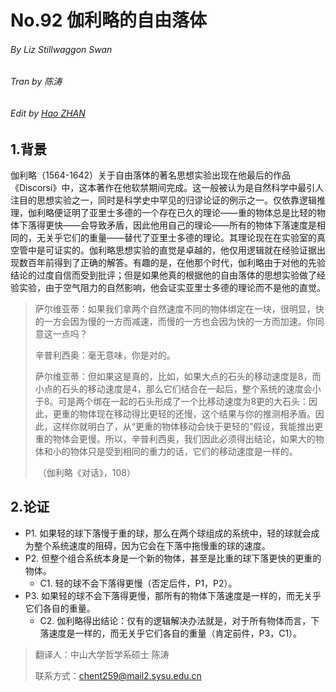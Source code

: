 # No.92 伽利略的自由落体

###### By Liz Stillwaggon Swan

###### Tran by 陈涛

###### Edit by [Hao ZHAN](https://github.com/zhanhao93)



## 1.背景

伽利略（1564-1642）关于自由落体的著名思想实验出现在他最后的作品《Discorsi》中，这本著作在他软禁期间完成。这一般被认为是自然科学中最引人注目的思想实验之一，同时是科学史中罕见的归谬论证的例示之一。仅依靠逻辑推理，伽利略便证明了亚里士多德的一个存在已久的理论——重的物体总是比轻的物体下落得更快——会导致矛盾，因此他用自己的理论——所有的物体下落速度是相同的，无关乎它们的重量——替代了亚里士多德的理论。其理论现在在实验室的真空管中是可证实的。伽利略思想实验的直觉是卓越的，他仅用逻辑就在经验证据出现数百年前得到了正确的解答。有趣的是，在他那个时代，伽利略由于对他的先验结论的过度自信而受到批评；但是如果他真的根据他的自由落体的思想实验做了经验实验，由于空气阻力的自然影响，他会证实亚里士多德的理论而不是他的直觉。

> 萨尔维亚蒂：如果我们拿两个自然速度不同的物体绑定在一块，很明显，快的一方会因为慢的一方而减速，而慢的一方也会因为快的一方而加速。你同意这一点吗？
>
> 辛普利西奥：毫无意味，你是对的。
>
> 萨尔维亚蒂：但如果这是真的，比如，如果大点的石头的移动速度是8，而小点的石头的移动速度是4，那么它们结合在一起后，整个系统的速度会小于8。可是两个绑在一起的石头形成了一个比移动速度为8更的大石头：因此，更重的物体现在移动得比更轻的还慢，这个结果与你的推测相矛盾。因此，这样你就明白了，从“更重的物体移动会快于更轻的”假设，我能推出更重的物体会更慢。所以，辛普利西奥，我们因此必须得出结论，如果大的物体和小的物体只是受到相同的重力的话，它们的移动速度是一样的。
>
> ​																																																							（伽利略《对话》，108）



## 2.论证

- P1. 如果轻的球下落慢于重的球，那么在两个球组成的系统中，轻的球就会成为整个系统速度的阻碍，因为它会在下落中拖慢重的球的速度。
- P2. 但整个组合系统本身是一个新的物体，甚至是比重的球下落更快的更重的物体。
  - C1. 轻的球不会下落得更慢（否定后件，P1，P2）。
- P3. 如果轻的球不会下落得更慢，那所有的物体下落速度是一样的，而无关乎它们各自的重量。
  - C2. 伽利略得出结论：仅有的逻辑解决办法就是，对于所有物体而言，下落速度是一样的，而无关乎它们各自的重量（肯定前件，P3，C1）。



> 翻译人：中山大学哲学系硕士 陈涛
>
> 联系方式：chent259@mail2.sysu.edu.cn